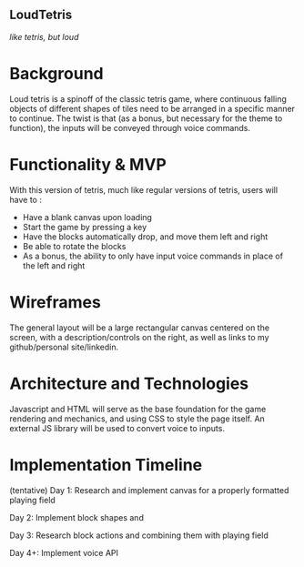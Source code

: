 ## LoudTetris
*like tetris, but loud*

# Background
Loud tetris is a spinoff of the classic tetris game, where continuous falling objects of different shapes of tiles need to be arranged in a specific manner to continue.
The twist is that (as a bonus, but necessary for the theme to function), the inputs will be conveyed through voice commands.

# Functionality & MVP
With this version of tetris, much like regular versions of tetris, users will have to :

* Have a blank canvas upon loading
* Start the game by pressing a key
* Have the blocks automatically drop, and move them left and right
* Be able to rotate the blocks
* As a bonus, the ability to only have input voice commands in place of the left and right

# Wireframes
The general layout will be a large rectangular canvas centered on the screen, with a description/controls on the right, as well as links to my github/personal site/linkedin.

# Architecture and Technologies
Javascript and HTML will serve as the base foundation for the game rendering and mechanics, and using CSS to style the page itself. An external JS library will be used to convert voice to inputs.

# Implementation Timeline
 (tentative)
Day 1: Research and implement canvas for a properly formatted playing field

Day 2: Implement block shapes and 

Day 3: Research block actions and combining them with playing field

Day 4+: Implement voice API
